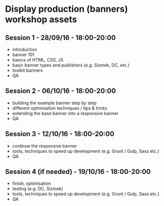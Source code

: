 # Display production (banners) workshop assets

## Session 1 - 28/09/16 - 18:00-20:00
- introduction
- banner 101
- basics of HTML, CSS, JS
- basic banner types and publishers (e.g. Sizmek, DC, etc.)
- toolkit banners
- QA

## Session 2 - 06/10/16 - 18:00-20:00
- building the example banner step by step
- different optimisation techniques / tips & tricks
- extending the base banner into a responsive banner
- QA

## Session 3 - 12/10/16 - 18:00-20:00
- continue the responsive banner
- tools, techniques to speed up development (e.g. Grunt / Gulp, Sass etc.)
- QA

## Session 4 (if needed) - 19/10/16 - 18:00-20:00
- finish, optimisation
- testing (e.g. DC, Sizmek)
- tools, techniques to speed up development (e.g. Grunt / Gulp, Sass etc.)
- QA